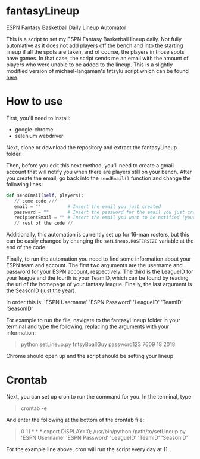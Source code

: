 # fantasyLineup
ESPN Fantasy Basketball Daily Lineup Automator

This is a script to set my ESPN Fantasy Basketball lineup daily. Not fully automative as it does not add players off
the bench and into the starting lineup if all the spots are taken, and of course, the players in those spots have games.
In that case, the script sends me an email with the amount of players who were unable to be added to the lineup. This is a slightly modified version of michael-langaman's fntsylu script which can be found [here](https://github.com/michael-langaman/fntsylu).

# How to use

First, you'll need to install:
 - google-chrome
 - selenium webdriver

Next, clone or download the repository and extract the fantasyLineup folder.

Then, before you edit this next method, you'll need to create a gmail account that will notify you when there are players still on your bench. After you create the email, go back into the `sendEmail()` function and change the following lines:

```python
def sendEmail(self, players):
   // some code ///
   email = ""          # Insert the email you just created
   password = ""       # Insert the password for the email you just created
   recipientEmail = "" # Insert the email you want to be notified (your personal email)
   // rest of the code //
```

Additionally, this automation is currently set up for 16-man rosters, but this can be easily changed by changing the `setLineup.ROSTERSIZE` variable at the end of the code.

Finally, to run the automation you need to find some information about your ESPN team and account. The first two arguments are the username and password for your ESPN account, respectively. The third is the LeagueID for your league and the fourth is your TeamID, which can be found by reading the url of the homepage of your fantasy league. Finally, the last argument is the SeasonID (just the year).

In order this is: 'ESPN Username' 'ESPN Password' 'LeagueID' 'TeamID' 'SeasonID'

For example to run the file, navigate to the fantasyLineup folder in your terminal and type the following, replacing the arguments with your information:

 > python setLineup.py fntsyBballGuy password123 7609 18 2018

Chrome should open up and the script should be setting your lineup

# Crontab

Next, you can set up cron to run the command for you. In the terminal, type
 > crontab -e

And enter the following at the bottom of the crontab file:
 > 0 11 * * * export DISPLAY=:0; /usr/bin/python /path/to/setLineup.py 'ESPN Username' 'ESPN Password' 'LeagueID' 'TeamID' 'SeasonID'

For the example line above, cron will run the script every day at 11.
